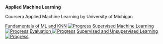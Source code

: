 **Applied Machine Learning**

Coursera Applied Machine Learning by University of Michigan

[Fundamentals of ML and KNN](https://www.coursera.org/learn/python-machine-learning/home/week/1) [![Progress](https://img.shields.io/badge/Done-✔-green.svg?style=flat)]()
[ Supervised Machine Learning](https://www.coursera.org/learn/python-machine-learning/home/week/2) [![Progress](https://img.shields.io/badge/Done-✔-green.svg?style=flat)]()
[Evaluation ](https://www.coursera.org/learn/python-machine-learning/home/week/3) [![Progress](https://img.shields.io/badge/Progress-20%-red.svg?style=flat)]()
[Supervised and Unsupervised Learning ](https://www.coursera.org/learn/python-machine-learning/home/week/4) [![Progress](https://img.shields.io/badge/Not_started-0%-blue.svg?style=flat)]()

